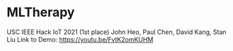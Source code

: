 # MLTherapy
USC IEEE Hack IoT 2021 (1st place)
John Heo, Paul Chen, David Kang, Stan Liu
Link to Demo: https://youtu.be/FvtK2omKUHM
